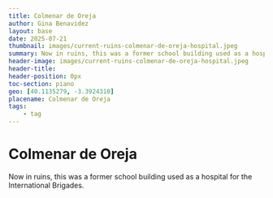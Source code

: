 ```yaml
---
title: Colmenar de Oreja
author: Gina Benavidez
layout: base
date: 2025-07-21
thumbnail: images/current-ruins-colmenar-de-oreja-hospital.jpeg
summary: Now in ruins, this was a former school building used as a hospital for the International Brigades. 
header-image: images/current-ruins-colmenar-de-oreja-hospital.jpeg
header-title:
header-position: 0px
toc-section: piano
geo: [40.1135279, -3.3924310]
placename: Colmenar de Oreja
tags:
    - tag
---
```


# Colmenar de Oreja
Now in ruins, this was a former school building used as a hospital for the International Brigades. 